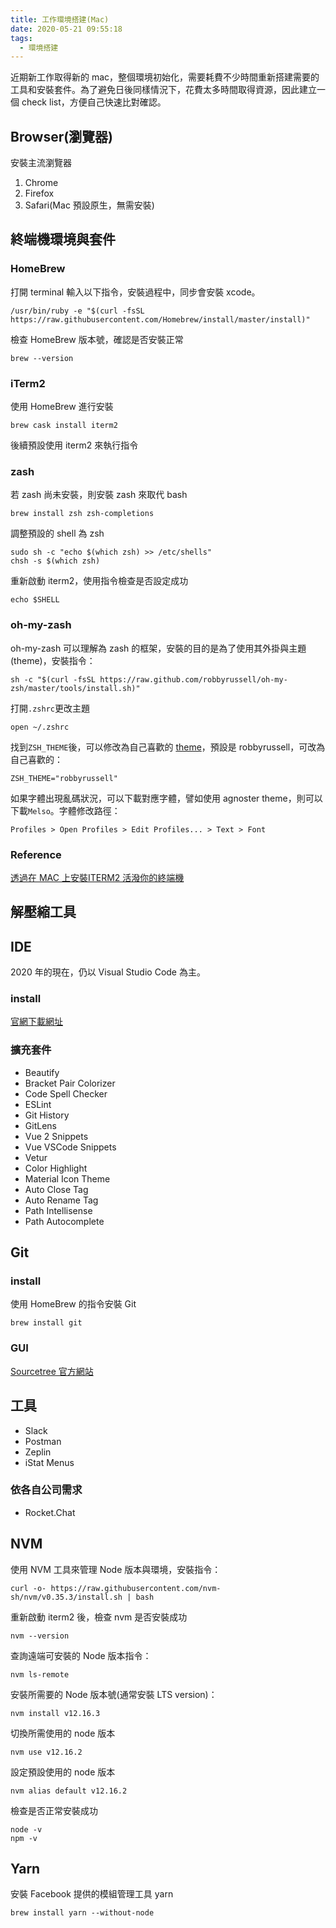 ```yaml
---
title: 工作環境搭建(Mac)
date: 2020-05-21 09:55:18
tags:
  - 環境搭建
---
```

近期新工作取得新的 mac，整個環境初始化，需要耗費不少時間重新搭建需要的工具和安裝套件。為了避免日後同樣情況下，花費太多時間取得資源，因此建立一個 check list，方便自己快速比對確認。
<!--more-->
## Browser(瀏覽器)
安裝主流瀏覽器
  1. Chrome
  2. Firefox
  3. Safari(Mac 預設原生，無需安裝)

## 終端機環境與套件
### HomeBrew
打開 terminal 輸入以下指令，安裝過程中，同步會安裝 xcode。
```
/usr/bin/ruby -e "$(curl -fsSL https://raw.githubusercontent.com/Homebrew/install/master/install)"
```
檢查 HomeBrew 版本號，確認是否安裝正常
```
brew --version
```

### iTerm2
使用 HomeBrew 進行安裝
```
brew cask install iterm2
```
後續預設使用 iterm2 來執行指令

### zash
若 zash 尚未安裝，則安裝 zash 來取代 bash
```
brew install zsh zsh-completions
```
調整預設的 shell 為 zsh
```
sudo sh -c "echo $(which zsh) >> /etc/shells"
chsh -s $(which zsh)
```
重新啟動 iterm2，使用指令檢查是否設定成功
```
echo $SHELL
```

### oh-my-zash
oh-my-zash 可以理解為 zash 的框架，安裝的目的是為了使用其外掛與主題(theme)，安裝指令：
```
sh -c "$(curl -fsSL https://raw.github.com/robbyrussell/oh-my-zsh/master/tools/install.sh)"
```
打開`.zshrc`更改主題
```
open ~/.zshrc
```
找到`ZSH_THEME`後，可以修改為自己喜歡的 [theme](https://github.com/ohmyzsh/ohmyzsh/wiki/themes)，預設是 robbyrussell，可改為自己喜歡的：
```
ZSH_THEME="robbyrussell"
```
如果字體出現亂碼狀況，可以下載對應字體，譬如使用 agnoster theme，則可以下載`Melso`。字體修改路徑：
```
Profiles > Open Profiles > Edit Profiles... > Text > Font
```

### Reference
[透過在 MAC 上安裝ITERM2 活潑你的終端機](https://dustinhsiao21.com/2019/04/09/%E9%80%8F%E9%81%8E%E5%9C%A8-mac-%E4%B8%8A%E5%AE%89%E8%A3%9Diterm2-%E6%B4%BB%E6%BD%91%E4%BD%A0%E7%9A%84%E7%B5%82%E7%AB%AF%E6%A9%9F/)

## 解壓縮工具

## IDE
2020 年的現在，仍以 Visual Studio Code 為主。
### install
[官網下載網址](https://code.visualstudio.com/Download)

### 擴充套件
- Beautify
- Bracket Pair Colorizer
- Code Spell Checker
- ESLint
- Git History
- GitLens
- Vue 2 Snippets
- Vue VSCode Snippets
- Vetur
- Color Highlight
- Material Icon Theme
- Auto Close Tag
- Auto Rename Tag
- Path Intellisense
- Path Autocomplete

## Git
### install
使用 HomeBrew 的指令安裝 Git
```
brew install git
```

### GUI
[Sourcetree 官方網站](https://www.sourcetreeapp.com/)

## 工具
- Slack
- Postman
- Zeplin
- iStat Menus

### 依各自公司需求
- Rocket.Chat

## NVM
使用 NVM 工具來管理 Node 版本與環境，安裝指令：
```
curl -o- https://raw.githubusercontent.com/nvm-sh/nvm/v0.35.3/install.sh | bash
```
重新啟動 iterm2 後，檢查 nvm 是否安裝成功
```
nvm --version
```
查詢遠端可安裝的 Node 版本指令：
```
nvm ls-remote
```
安裝所需要的 Node 版本號(通常安裝 LTS version)：
```
nvm install v12.16.3
```
切換所需使用的 node 版本
```
nvm use v12.16.2
```
設定預設使用的 node 版本
```
nvm alias default v12.16.2
```
檢查是否正常安裝成功
```
node -v
npm -v
```

## Yarn
安裝 Facebook 提供的模組管理工具 yarn
```
brew install yarn --without-node
```
